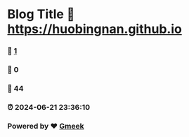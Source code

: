 # Blog Title :link: https://huobingnan.github.io 
### :page_facing_up: [1](https://huobingnan.github.io/tag.html) 
### :speech_balloon: 0 
### :hibiscus: 44 
### :alarm_clock: 2024-06-21 23:36:10 
### Powered by :heart: [Gmeek](https://github.com/Meekdai/Gmeek)
